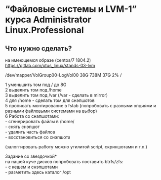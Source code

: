 # “Файловые системы и LVM-1” курса Administrator Linux.Professional

## Что нужно сделать?
на имеющемся образе (centos/7 1804.2) https://gitlab.com/otus_linux/stands-03-lvm

/dev/mapper/VolGroup00-LogVol00 38G 738M 37G 2% /

1 уменьшить том под / до 8G  
2 выделить том под /home  
3 выделить том под /var (/var - сделать в mirror)  
4 для /home - сделать том для снэпшотов  
5 прописать монтирование в fstab (попробовать с разными опциями и разными файловыми системами на выбор)  
6 Работа со снапшотами:  
	- сгенерировать файлы в /home/  
	- снять снэпшот  
	- удалить часть файлов  
	- восстановиться со снэпшота  

(залоггировать работу можно утилитой script, скриншотами и т.п.)

Задание со звездочкой*  
на нашей куче дисков попробовать поставить btrfs/zfs:  
	- с кешем и снэпшотами  
	- разметить здесь каталог /opt  
